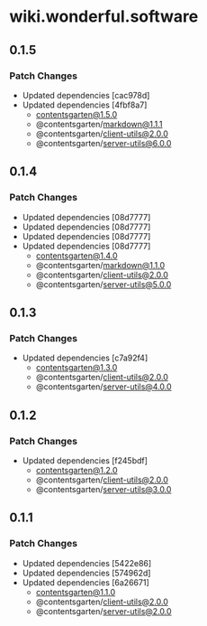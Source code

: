 # wiki.wonderful.software

## 0.1.5

### Patch Changes

- Updated dependencies [cac978d]
- Updated dependencies [4fbf8a7]
  - contentsgarten@1.5.0
  - @contentsgarten/markdown@1.1.1
  - @contentsgarten/client-utils@2.0.0
  - @contentsgarten/server-utils@6.0.0

## 0.1.4

### Patch Changes

- Updated dependencies [08d7777]
- Updated dependencies [08d7777]
- Updated dependencies [08d7777]
- Updated dependencies [08d7777]
  - contentsgarten@1.4.0
  - @contentsgarten/markdown@1.1.0
  - @contentsgarten/client-utils@2.0.0
  - @contentsgarten/server-utils@5.0.0

## 0.1.3

### Patch Changes

- Updated dependencies [c7a92f4]
  - contentsgarten@1.3.0
  - @contentsgarten/client-utils@2.0.0
  - @contentsgarten/server-utils@4.0.0

## 0.1.2

### Patch Changes

- Updated dependencies [f245bdf]
  - contentsgarten@1.2.0
  - @contentsgarten/client-utils@2.0.0
  - @contentsgarten/server-utils@3.0.0

## 0.1.1

### Patch Changes

- Updated dependencies [5422e86]
- Updated dependencies [574962d]
- Updated dependencies [6a26671]
  - contentsgarten@1.1.0
  - @contentsgarten/client-utils@2.0.0
  - @contentsgarten/server-utils@2.0.0
